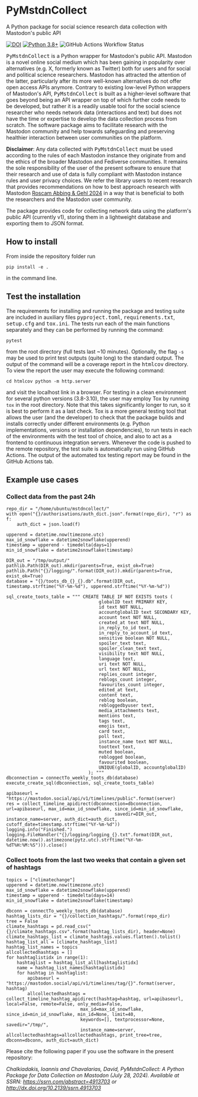 # PyMstdnCollect
A Python package for social science research data collection with Mastodon's public API

[![DOI](https://zenodo.org/badge/349102514.svg)](10.5281/zenodo.13119144)
[![Python 3.8+](https://img.shields.io/badge/python-3.8-blue.svg)](https://www.python.org/downloads/release/python-380/)
![GitHub Actions Workflow Status](https://github.com/ichalkiad/PyMstdnCollect/actions/workflows/tests.yml/badge.svg)


<tt>PyMstdnCollect</tt> is a Python wrapper for Mastodon's public API. Mastodon is a novel online social medium which has been gaining in popularity over alternatives (e.g. X, formerly known as Twitter) both for users and for social and political science researchers. Mastodon has attracted the attention of the latter, particularly after its more well-known alternatives do not offer open access APIs anymore. Contrary to existing low-level Python wrappers of Mastodon's API, <tt>PyMstdnCollect</tt> is built as a higher-level software that goes beyond being an API wrapper on top of which further code needs to be developed, but rather it is a readily usable tool for the social science researcher who needs network data (interactions and text) but does not have the time or expertise to develop the data collection process from scratch. The software package aims to facilitate research with the Mastodon community and help towards safeguarding and preserving healthier interaction between user communities on the platform.


**Disclaimer**: Any data collected with <tt>PyMstdnCollect</tt> must be used according to the rules of each Mastodon instance they originate from and the ethics of the broader Mastodon and Fediverse communities. It remains the sole responsibility of the user of the present software to ensure that their research and use of data is fully compliant with Mastodon instance rules and user privacy choices. We refer the library users to recent research that provides recommendations on how to best approach research with Mastodon [Roscam Abbing & Gehl 2024](https://doi.org/10.1016/j.patter.2023.100914) in a way that is beneficial to both the researchers and the Mastodon user community.

The package provides code for collecting network data using the platform's public API (currently v1), storing them in a lightweight database and exporting them to JSON format.

## How to install

From inside the repository folder run

`pip install -e .`

in the command line. 

## Test the installation

The requirements for installing and running the package and testing suite are included in auxiliary files <tt>pyproject.toml</tt>, <tt>requirements.txt</tt>, <tt>setup.cfg</tt> and <tt>tox.ini</tt>. The tests run each of the main functions separately and they can be performed by running the command:

`pytest`

from the root directory (full tests last ~10 minutes). Optionally, the flag `-s` may be used to print test outputs (quite long) to the standard output. The output of the command will be a coverage report in the <tt>htmlcov</tt> directory. To view the report the user may execute the following command:

``cd htmlcov python -m http.server``

and visit the localhost link in a browser. For testing in a clean environment for several python versions (3.8-3.10), the user may employ Tox by running 
`tox`
in the root directory. Note that this takes significantly longer to run, so it is best to perform it as a last check. Tox is a more general testing tool that allows the user (and the developer) to check that the package builds and installs correctly under different environments (e.g. Python implementations, versions or installation dependencies), to run tests in each of the environments with the test tool of choice, and also to act as a frontend to continuous integration servers. Whenever the code is pushed to the remote repository, the test suite is automatically run using GitHub Actions. The output of the automated tox testing report may be found in the GitHub Actions tab.

## Example use cases

### Collect data from the past 24h

```
repo_dir = "/home/ubuntu/mstdncollect/"
with open("{}/authorisations/auth_dict.json".format(repo_dir), "r") as f:
    auth_dict = json.load(f)    

upperend = datetime.now(timezone.utc) 
max_id_snowflake = datetime2snowflake(upperend)
timestamp = upperend - timedelta(days=1)
min_id_snowflake = datetime2snowflake(timestamp)    

DIR_out = "/tmp/output/"   
pathlib.Path(DIR_out).mkdir(parents=True, exist_ok=True)
pathlib.Path("{}/logging/".format(DIR_out)).mkdir(parents=True, exist_ok=True)    
database = "{}/toots_db_{}_{}.db".format(DIR_out, timestamp.strftime("%Y-%m-%d"), upperend.strftime("%Y-%m-%d"))

sql_create_toots_table = """ CREATE TABLE IF NOT EXISTS toots (
                                   globalID text PRIMARY KEY,
                                   id text NOT NULL,
                                   accountglobalID text SECONDARY KEY,
                                   account text NOT NULL,
                                   created_at text NOT NULL,
                                   in_reply_to_id text,
                                   in_reply_to_account_id text,
                                   sensitive boolean NOT NULL,
                                   spoiler_text text,
                                   spoiler_clean_text text,
                                   visibility text NOT NULL,
                                   language text,
                                   uri text NOT NULL,
                                   url text NOT NULL,
                                   replies_count integer,
                                   reblogs_count integer,
                                   favourites_count integer,
                                   edited_at text,
                                   content text,
                                   reblog boolean,
                                   rebloggedbyuser text,
                                   media_attachments text,
                                   mentions text,
                                   tags text,
                                   emojis text,
                                   card text,
                                   poll text,
                                   instance_name text NOT NULL,
                                   toottext text,
                                   muted boolean,
                                   reblogged boolean,
                                   favourited boolean,
                                   UNIQUE(globalID, accountglobalID)
                               ); """
dbconnection = connectTo_weekly_toots_db(database)
execute_create_sql(dbconnection, sql_create_toots_table) 

apibaseurl = "https://mastodon.social/api/v1/timelines/public".format(server)        
res = collect_timeline_apidirect(dbconnection=dbconnection, url=apibaseurl, max_id=max_id_snowflake, since_id=min_id_snowflake, 
                                         savedir=DIR_out, instance_name=server, auth_dict=auth_dict, cutoff_date=timestamp.strftime("%Y-%m-%d"))                
logging.info("Finished.")
logging.FileHandler("{}/logging/logging_{}.txt".format(DIR_out, datetime.now().astimezone(pytz.utc).strftime("%Y-%m-%dT%H:%M:%S"))).close()    
```

### Collect toots from the last two weeks that contain a given set of hashtags

```
topics = ["climatechange"]
upperend = datetime.now(timezone.utc) 
max_id_snowflake = datetime2snowflake(upperend)
timestamp = upperend - timedelta(days=14)
min_id_snowflake = datetime2snowflake(timestamp)    

dbconn = connectTo_weekly_toots_db(database)
hashtag_lists_dir = "{}/collection_hashtags/".format(repo_dir)
tree = False    
climate_hashtags = pd.read_csv("{}/climate_hashtags.csv".format(hashtag_lists_dir), header=None)
climate_hashtags_list = climate_hashtags.values.flatten().tolist()
hashtag_list_all = [climate_hashtags_list]
hashtag_list_names = topics
allcollectedhashtags = []
for hashtaglistidx in range(1):
    hashtaglist = hashtag_list_all[hashtaglistidx]
    name = hashtag_list_names[hashtaglistidx]
    for hashtag in hashtaglist:
        apibaseurl = "https://mastodon.social/api/v1/timelines/tag/{}".format(server, hashtag)
        allcollectedhashtags = collect_timeline_hashtag_apidirect(hashtag=hashtag, url=apibaseurl, local=False, remote=False, only_media=False,
                            max_id=max_id_snowflake, since_id=min_id_snowflake, min_id=None, limit=40, 
                            keywords=[], textprocessor=None, savedir="/tmp/", 
                            instance_name=server, allcollectedhashtags=allcollectedhashtags, print_tree=tree, dbconn=dbconn, auth_dict=auth_dict)                
```

Please cite the following paper if you use the software in the present repository:

*Chalkiadakis, Ioannis and Chavalarias, David, PyMstdnCollect: A Python Package for Data Collection on Mastodon (July 28, 2024). Available at SSRN: https://ssrn.com/abstract=4913703 or http://dx.doi.org/10.2139/ssrn.4913703*

